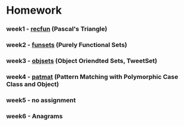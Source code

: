 # Homework

### week1 - [recfun](./recfun) (Pascal's Triangle)
### week2 - [funsets](./funsets) (Purely Functional Sets)
### week3 - [objsets](./objsets) (Object Oriendted Sets, TweetSet)
### week4 - [patmat](./patmat) (Pattern Matching with Polymorphic Case Class and Object)
### week5 - no assignment
### week6 - Anagrams
